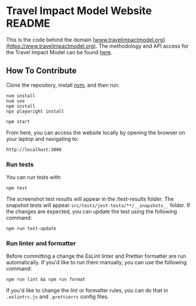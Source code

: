 # Travel Impact Model Website README

This is the code behind the domain [www.travelimpactmodel.org](https://www.travelimpactmodel.org). The methodology and API access for the Travel Impact Model can be found [here](https://github.com/google/travel-impact-model).

## How To Contribute

Clone the repository, install [nvm](https://github.com/nvm-sh/nvm), and then run:

```
nvm install
nvm use
npm install
npx playwright install
```

```
npm start
```

From here, you can access the website locally by opening the browser on your
laptop and navigating to:

```
http://localhost:3000
```

### Run tests

You can run tests with:

```
npm test
```

The screenshot test results will appear in the /test-results folder. The snapshot tests will appear `src/tests/jest-tests/**/__snapshots__` folder.  If the changes are expected, you can
update the test using the following command:

```
npm run test-update
```

### Run linter and formatter

Before committing a change the EsLint linter and Prettier formatter are run automatically.
If you'd like to run them manually, you can use the following command:

```
npm run lint && npm run format
```

If you'd like to change the lint or formatter rules, you can do that in `.eslintrc.js` and
`.prettierrc` config files.
